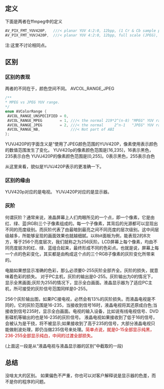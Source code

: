 ## 定义

下面是两者在ffmpeg中的定义

```cpp
AV_PIX_FMT_YUV420P,   ///< planar YUV 4:2:0, 12bpp, (1 Cr & Cb sample per 2x2 Y samples)
AV_PIX_FMT_YUVJ420P,  ///< planar YUV 4:2:0, 12bpp, full scale (JPEG), deprecated in favor of AV_PIX_FMT_YUV420P and setting color_range
```

注:这里不讨论相同点。

## 区别
### 区别的表现

两者的不同在于，颜色空间不同。
AVCOL_RANGE_JPEG

```cpp
/**
* MPEG vs JPEG YUV range.
*/
enum AVColorRange {
 AVCOL_RANGE_UNSPECIFIED = 0,
 AVCOL_RANGE_MPEG        = 1, ///< the normal 219*2^(n-8) "MPEG" YUV ranges
 AVCOL_RANGE_JPEG        = 2, ///< the normal     2^n-1   "JPEG" YUV ranges
 AVCOL_RANGE_NB,              ///< Not part of ABI
};
```

YUVJ420P的字面含义是“使用了JPEG颜色范围的YUV420P，像素使用表示颜色的数值范围发生了变化。
YUV420p的像素颜色范围是[16,235]，16表示黑色，235表示白色
YUVJ420P的像素颜色范围是[0,255]。0表示黑色，255表示白色

从这里来看，貌似是YUVJ420P表示的更准确一下。

### 区别的缘由

YUV420p对应的是电视。
YUVJ420P对应的是显示器。

### 灰阶

何谓灰阶？通常来说，液晶屏幕上人们肉眼所见的一个点，即一个像素，它是由红、绿、蓝(RGB)三个子像素组成的。每一个子像素，其背后的光源都可以显现出不同的亮度级别。而灰阶代表了由最暗到最亮之间不同亮度的层次级别。这中间层级越多，所能够呈现的画面效果也就越细腻。以8bit面板为例，能表现2的8次方，等于256个亮度层次，我们就称之为256灰阶。LCD屏幕上每个像素，均由不同亮度层次的红、绿、蓝组合起来，最终形成不同的色彩点。也就是说，屏幕上每一个点的色彩变化，其实都是由构成这个点的三个RGB子像素的灰阶变化所带来的。

电脑如果想显示准确的色彩，那么必须要0-255灰阶全部齐全。灰阶的损失，就意味着色彩的损失。 对于PC主机，灰阶的输出是0-255。灰阶输出为0的情况下，显示全黑画面;灰阶为255的情况下，显示全白画面。液晶显示器为了适应PC主机，所可接受的灰阶信号范围同样是0-255。

256个灰阶输出图，如果PC接电视，必然会有13%的灰阶损失。而液晶电视是不同的，它的灰阶范围是16-235，当接收到信号16时，液晶电视将其还原成白色;当接收到信号235时，显示全白画面。电视的输入设备，比如说有线电视信号、DVD影碟机等输出的也是16-235的灰阶信号。 液晶电视如果接收到了低于16的信号，会被认为是干挠，将不被显示;如果接收到了高于235的信号，大部分液晶电视只能做削波处理，即仍当做235信号来处理。<font color="color">简单点说，就是0-15全部显示纯黑，236-255全部显示纯白，中间的过渡全部损失。</font>

(上面这一段是从“液晶电视与液晶显示器的区别”中截取的一段)

## 总结
没啥太大的区别。
如果偏色不严重，你也可以对客户解释说是显示器的色差，而不是你的程序的问题。